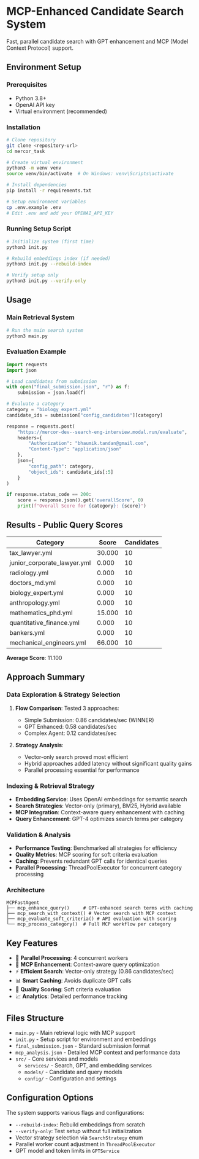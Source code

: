 # MCP-Enhanced Candidate Search System

Fast, parallel candidate search with GPT enhancement and MCP (Model Context Protocol) support.

## Environment Setup

### Prerequisites
- Python 3.8+
- OpenAI API key
- Virtual environment (recommended)

### Installation
```bash
# Clone repository
git clone <repository-url>
cd mercor_task

# Create virtual environment
python3 -m venv venv
source venv/bin/activate  # On Windows: venv\Scripts\activate

# Install dependencies
pip install -r requirements.txt

# Setup environment variables
cp .env.example .env
# Edit .env and add your OPENAI_API_KEY
```

### Running Setup Script
```bash
# Initialize system (first time)
python3 init.py

# Rebuild embeddings index (if needed)
python3 init.py --rebuild-index

# Verify setup only
python3 init.py --verify-only
```

## Usage

### Main Retrieval System
```bash
# Run the main search system
python3 main.py
```

### Evaluation Example
```python
import requests
import json

# Load candidates from submission
with open("final_submission.json", "r") as f:
    submission = json.load(f)

# Evaluate a category
category = "biology_expert.yml"
candidate_ids = submission["config_candidates"][category]

response = requests.post(
    "https://mercor-dev--search-eng-interview.modal.run/evaluate",
    headers={
        "Authorization": "bhaumik.tandan@gmail.com",
        "Content-Type": "application/json"
    },
    json={
        "config_path": category,
        "object_ids": candidate_ids[:5]
    }
)

if response.status_code == 200:
    score = response.json().get('overallScore', 0)
    print(f"Overall Score for {category}: {score}")
```

## Results - Public Query Scores

| Category | Score | Candidates |
|----------|--------|------------|
| tax_lawyer.yml | 30.000 | 10 |
| junior_corporate_lawyer.yml | 0.000 | 10 |
| radiology.yml | 0.000 | 10 |
| doctors_md.yml | 0.000 | 10 |
| biology_expert.yml | 0.000 | 10 |
| anthropology.yml | 0.000 | 10 |
| mathematics_phd.yml | 15.000 | 10 |
| quantitative_finance.yml | 0.000 | 10 |
| bankers.yml | 0.000 | 10 |
| mechanical_engineers.yml | 66.000 | 10 |

**Average Score**: 11.100

## Approach Summary

### Data Exploration & Strategy Selection
1. **Flow Comparison**: Tested 3 approaches:
   - Simple Submission: 0.86 candidates/sec (WINNER)
   - GPT Enhanced: 0.58 candidates/sec
   - Complex Agent: 0.12 candidates/sec

2. **Strategy Analysis**: 
   - Vector-only search proved most efficient
   - Hybrid approaches added latency without significant quality gains
   - Parallel processing essential for performance

### Indexing & Retrieval Strategy
- **Embedding Service**: Uses OpenAI embeddings for semantic search
- **Search Strategies**: Vector-only (primary), BM25, Hybrid available
- **MCP Integration**: Context-aware query enhancement with caching
- **Query Enhancement**: GPT-4 optimizes search terms per category

### Validation & Analysis
- **Performance Testing**: Benchmarked all strategies for efficiency
- **Quality Metrics**: MCP scoring for soft criteria evaluation
- **Caching**: Prevents redundant GPT calls for identical queries
- **Parallel Processing**: ThreadPoolExecutor for concurrent category processing

### Architecture
```
MCPFastAgent
├── mcp_enhance_query()     # GPT-enhanced search terms with caching
├── mcp_search_with_context() # Vector search with MCP context
├── mcp_evaluate_soft_criteria() # API evaluation with scoring
└── mcp_process_category()  # Full MCP workflow per category
```

## Key Features

- 🚀 **Parallel Processing**: 4 concurrent workers
- 🤖 **MCP Enhancement**: Context-aware query optimization
- ⚡ **Efficient Search**: Vector-only strategy (0.86 candidates/sec)
- 📊 **Smart Caching**: Avoids duplicate GPT calls
- 🎯 **Quality Scoring**: Soft criteria evaluation
- 📈 **Analytics**: Detailed performance tracking

## Files Structure

- `main.py` - Main retrieval logic with MCP support
- `init.py` - Setup script for environment and embeddings
- `final_submission.json` - Standard submission format
- `mcp_analysis.json` - Detailed MCP context and performance data
- `src/` - Core services and models
  - `services/` - Search, GPT, and embedding services
  - `models/` - Candidate and query models
  - `config/` - Configuration and settings

## Configuration Options

The system supports various flags and configurations:

- `--rebuild-index`: Rebuild embeddings from scratch
- `--verify-only`: Test setup without full initialization
- Vector strategy selection via `SearchStrategy` enum
- Parallel worker count adjustment in `ThreadPoolExecutor`
- GPT model and token limits in `GPTService` 